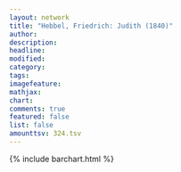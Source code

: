 ```yaml
---
layout: network
title: "Hebbel, Friedrich: Judith (1840)"
author:
description:
headline:
modified:
category:
tags:
imagefeature: 
mathjax: 
chart: 
comments: true
featured: false
list: false
amounttsv: 324.tsv
---
```

{% include barchart.html %}
